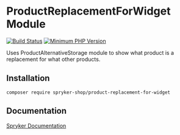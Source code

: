 # ProductReplacementForWidget Module
[![Build Status](https://travis-ci.org/spryker-shop/product-replacement-for-widget.svg)](https://travis-ci.org/spryker-shop/product-replacement-for-widget)
[![Minimum PHP Version](https://img.shields.io/badge/php-%3E%3D%207.3-8892BF.svg)](https://php.net/)

Uses ProductAlternativeStorage module to show what product is a replacement for what other products.

## Installation

```
composer require spryker-shop/product-replacement-for-widget
```

## Documentation

[Spryker Documentation](https://academy.spryker.com/developing_with_spryker/module_guide/modules.html)
